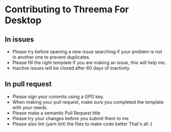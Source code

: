# Contributing to Threema For Desktop

## In issues
* Please try before opening a new issue searching if your problem is not in another one to prevent duplicates.
* Please fill the right template if you are making an issue, this will help me.
* Inactive issues will be closed after 60 days of inactivity.

## In pull request
* Please sign your commits using a GPG key.
* When making your pull request, make sure you completed the template with your needs.
* Please make a semantic Pull Request title
* Please try your changes before you submit them to me
* Please also lint (yarn lint) the files to make code better
That's all :)